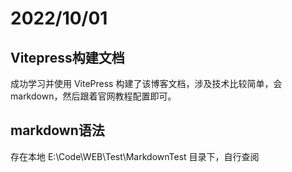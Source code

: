 # 2022/10/01
## Vitepress构建文档
成功学习并使用 VitePress 构建了该博客文档，涉及技术比较简单，会 markdown，然后跟着官网教程配置即可。

## markdown语法
存在本地 E:\Code\WEB\Test\MarkdownTest 目录下，自行查阅